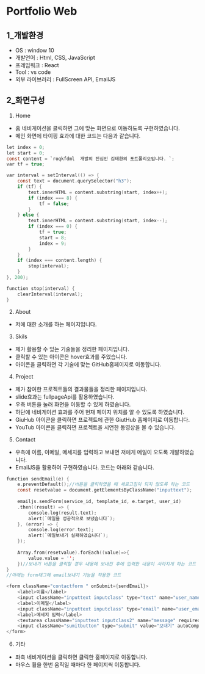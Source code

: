 # Portfolio Web
## 1_개발환경
  * OS : window 10
  * 개발언어 : Html, CSS, JavaScript
  * 프레임워크 : React
  * Tool : vs code
  * 외부 라이브러리 : FullScreen API, EmailJS
## 2_화면구성
1. Home
  * 홈 네비게이션을 클릭하면 그에 맞는 화면으로 이동하도록 구현하였습니다.
  * 메인 화면에 타이핑 효과에 대한 코드는 다음과 같습니다.
```C
let index = 0;
let start = 0;
const content = `roqkfdml  개발의 진심인 김태환의 포트폴리오입니다. `;
var tf = true;

var interval = setInterval(() => {
    const text = document.querySelector("h3");
    if (tf) {
        text.innerHTML = content.substring(start, index++);
        if (index === 8) {
            tf = false;
        }
    } else {
        text.innerHTML = content.substring(start, index--);
        if (index === 0) {
            tf = true;
            start = 8;
            index = 9;
        }
    }
    if (index === content.length) {
        stop(interval);
    }
}, 200);

function stop(interval) {
    clearInterval(interval);
}

```
2. About
  * 저에 대한 소개를 하는 페이지입니다.
3. Skils
  * 제가 활용할 수 있는 기술들을 정리한 페이지입니다.
  * 클릭할 수 있는 아이콘은 hover효과를 주었습니다.
  * 아이콘을 클릭하면 각 기술에 맞는 GitHub홈페이지로 이동합니다.
4. Project
  * 제가 참여한 프로젝트들의 결과물들을 정리한 페이지입니다.
  * slide효과는 fullpageApi를 활용하였습니다.
  * 우측 버튼을 눌러 화면을 이동할 수 있게 하였습니다.
  * 하단에 네비게이션 효과를 주어 현재 페이지 위치를 알 수 있도록 하였습니다.
  * GiuHub 아이콘을 클릭하면 프로젝트에 관한 GiutHub 홈페이지로 이동합니다.
  * YouTub 아이콘을 클릭하면 프로젝트을 시연한 동영상을 볼 수 있습니다.
5. Contact 
  * 우측에 이름, 이메일, 메세지를 입력하고 보내면 저에게 메일이 오도록 개발하였습니다.
  * EmailJS을 활용하여 구현하였습니다. 코드는 아래와 같습니다.
```C
function sendEmail(e) {
    e.preventDefault();//버튼을 클릭하였을 때 새로고침이 되지 않도록 하는 코드
    const resetvalue = document.getElementsByClassName("inputtext");
    
    emailjs.sendForm(service_id, template_id, e.target, user_id)
    .then((result) => {
        console.log(result.text);
        alert(`메일을 성공적으로 보냈습니다`);
    }, (error) => {
        console.log(error.text);
        alert(`메일보내기 실패하였습니다`);
    });
    
    Array.from(resetvalue).forEach((value)=>{
        value.value = '';
    })//보내기 버튼을 클릭할 경우 내용에 보내진 후에 입력한 내용이 사라지게 하는 코드
}
//아래는 form태그에 email보내기 기능을 적용한 코드

<form className="contactform " onSubmit={sendEmail}>
    <label>이름</label>
    <input className="inputtext inputclass" type="text" name="user_name" required autoComplete='off' />
    <label>이메일</label>
    <input className="inputtext inputclass" type="email" name="user_email" required autoComplete='off' />
    <label>메세지 입력</label>
    <textarea className="inputtext inputclass2" name="message" required/>
    <input className="sumitbutton" type="submit" value="보내기" autoComplete='off'/>
</form>
```
6. 기타
* 좌측 네비게이션을 클릭하면 클릭한 홈페이지로 이동합니다.
* 마우스 휠을 한번 움직일 때마다 한 페이지씩 이동합니다.
